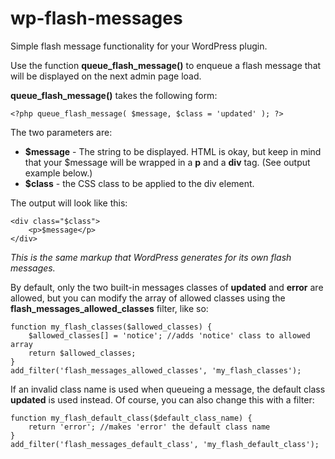 wp-flash-messages
=================

Simple flash message functionality for your WordPress plugin.

Use the function **queue_flash_message()** to enqueue a flash message that will be displayed on the next admin page load.

**queue_flash_message()** takes the following form:

```
<?php queue_flash_message( $message, $class = 'updated' ); ?>
```

The two parameters are:

- **$message** - The string to be displayed. HTML is okay, but keep in mind that your $message will be wrapped in a **p** and a **div** tag. (See output example below.)
- **$class** - the CSS class to be applied to the div element.

The output will look like this:

```
<div class="$class">
	<p>$message</p>
</div>
```

*This is the same markup that WordPress generates for its own flash messages.*

By default, only the two built-in messages classes of **updated** and **error** are allowed, but you can modify the array of allowed classes using the **flash_messages_allowed_classes** filter, like so:

```
function my_flash_classes($allowed_classes) {
    $allowed_classes[] = 'notice'; //adds 'notice' class to allowed array
    return $allowed_classes;
}
add_filter('flash_messages_allowed_classes', 'my_flash_classes');
```

If an invalid class name is used when queueing a message, the default class **updated** is used instead. Of course, you can also change this with a filter:

```
function my_flash_default_class($default_class_name) {
    return 'error'; //makes 'error' the default class name
}
add_filter('flash_messages_default_class', 'my_flash_default_class');
```